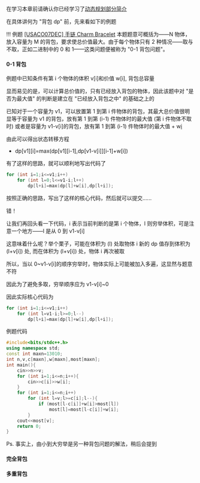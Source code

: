 在学习本章前请确认你已经学习了[动态规划部分简介](/dp/)

在具体讲何为 "背包 dp" 前，先来看如下的例题

!!! 例题 [\[USACO07DEC\] 手链 Charm Bracelet](https://www.luogu.org/problemnew/show/P2871)
    本题题意可概括为——N 物体，放入容量为 M 的背包，要求使总价值最大。由于每个物体只有 2 种情况——取与不取，正如二进制中的 0 和 1——这类问题便被称为 "0-1 背包问题"。

#### 0-1 背包

例题中已知条件有第 i 个物体的体积 v[i]和价值 w[i], 背包总容量

显而易见的是，可以计算总价值的，只有已经放入背包的物体，因此该题中对 "是否为最大值" 的判断是建立在 "已经放入背包之中" 的基础之上的

已知对于一个容量为 v1，可以放置第 1 到第 i 件物体的背包，其最大总价值很明显等于容量为 v1 的背包，放有第 1 到第 (i-1) 件物体时的最大值 (第 i 件物体不取时) 或者是容量为 v1-v[i]的背包，放有第 1 到第 (i-1) 件物体时的最大值 + w[i](第i件物体取时)

由此可以得出状态转移方程

- dp[v1][i]=max(dp[v1][i-1],dp[v1-v\[i\]][i-1]+w[i])

有了这样的思路，就可以顺利地写出代码了

```cpp
for (int i=1;i<=v1;i++)
    for (int l=0;l<=v1-i;l++)
        dp[l+i]=max(dp[l]+w[i],dp[l+i]);
```

按照正确的思路，写出了这样的核心代码，然后就可以提交......

错！

让我们再回头看一下代码，i 表示当前判断的是第 i 个物体，l 则穷举体积，可是注意一个地方——l 是从 0 到 v1-v[i]

这意味着什么呢？举个栗子，可能在体积为 (l) 处取物体 i 新的 dp 值存到体积为 (l+v[i]) 处, 而在体积为 (l+v[i]) 处，物体 i 再次被取

所以，当以 0~v1-v[i]的顺序穷举时，物体实际上可能被加入多遍，这显然与题意不符

因此为了避免多取，穷举顺序应为 v1-v[i]~0

因此实际核心代码为

```cpp
for (int i=1;i<=v1;i++)
    for (int l=v1-i;l>=0;l--)
        dp[l+i]=max(dp[l]+w[i],dp[l+i]);
```

例题代码

```cpp
#include<bits/stdc++.h>
using namespace std;
const int maxn=13010;
int n,v,c[maxn],w[maxn],most[maxn];
int main(){
    cin>>n>>v;
    for (int i=1;i<=n;i++){
        cin>>c[i]>>w[i];
    }
    for (int i=1;i<=n;i++)
        for (int l=v;l>=c[i];l--){
            if (most[l-c[i]]+w[i]>most[l])
                most[l]=most[l-c[i]]+w[i];
        }
    cout<<most[v];
    return 0;
}
```

Ps. 事实上，由小到大穷举是另一种背包问题的解法，稍后会提到

#### 完全背包

#### 多重背包
